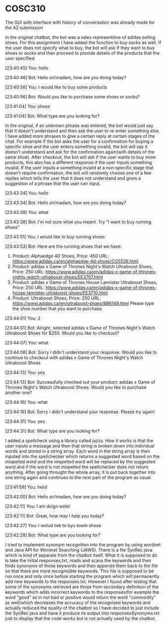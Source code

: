 # COSC310

The GUI with interface with history of conversation was already made for the A2 submission

  In the original chatbot, the bot was a sales representitive of adidas selling shoes. For this assignment I have added the function to buy socks as well. If the user does not specify what to buy, the bot will ask if they want to buy shoes or socks and then proceed to provide details of the products that the user specified.
  
[23:40:45] You: hello

[23:40:46] Bot: Hello sir/madam, how are you doing today?

[23:40:56] You: I would like to buy some products

[23:40:56] Bot: Would you like to purchase some shoes or socks?

[23:41:04] You: shoes

[23:41:04] Bot: What type are you looking for?

  In the original, if an unknown phrase was entered, the bot would just say that it doesn't understand and then ask the user to re-enter something else. I have added more phrases to give a certain reply at certain stages of the chat. For example if the bot asks the user for a confirmation for buying a specific shoe and the user enters something invalid, the bot will say it doesn't understand and ask for the confirmation again(with details of the same shoe). After checkout, the bot will ask if the user wants to buy more products, this also has a different response if the user inputs something invalid. If the user inputs a something invalid at a non-specific stage that doesn't require confirmation, the bot will randomly choose one of a few replies which tells the user that it does not understand and gives a suggestion of a phrase that the user can input.
  
[23:43:34] You: hello

[23:43:34] Bot: Hello sir/madam, how are you doing today?

[23:43:38] You: what

[23:43:38] Bot: I'm not sure what you meant. Try "I want to buy running shoes"

[23:43:51] You: I would like to buy running shoes

[23:43:53] Bot: Here are the running shoes that we have: 

1) Product: Alphaedge 4D Shoes, Price: 450
URL: https://www.adidas.ca/en/alphaedge-4d-shoes/CG5526.html
2) Product: adidas x Game of Thrones Night's Watch Ultraboost Shoes, Price: 250
URL: https://www.adidas.ca/en/adidas-x-game-of-thrones-nights-watch-ultraboost-shoes/EE3707.html
3) Product: adidas x Game of Thrones House Lannister Ultraboost Shoes, Price: 250
URL: https://www.adidas.ca/en/adidas-x-game-of-thrones-house-lannister-ultraboost-shoes/EE3710.html
4) Product: Ultraboost Shoes, Price: 250
URL: https://www.adidas.ca/en/ultraboost-shoes/BB6149.html
 Please type the shoe number that you want to purchase.
 
[23:44:01] You: 2

[23:44:01] Bot: Alright, selected adidas x Game of Thrones Night's Watch Ultraboost Shoes for $250. Would you like to checkout?

[23:44:07] You: what

[23:44:08] Bot: Sorry I didn't understand your response. Would you like to continue to checkout with adidas x Game of Thrones Night's Watch Ultraboost Shoes

[23:44:13] You: yes

[23:44:13] Bot: Successfully checked out your product: adidas x Game of Thrones Night's Watch Ultraboost Shoes.
Would you like to purchase another one?

[23:44:16] You: what

[23:44:16] Bot: Sorry I didn't understand your response. Please try again!


[23:44:31] You: yes

[23:44:31] Bot: What type are you looking for?

  I added a spellcheck using a library called jazzy. How it works is that the user inputs a message and then that string is broken down into individual words and stored in a string array. Each word in the string array is then inputed into the spellchecker which returns a suggested word based on the mispelled word and the mispelled word will be replaced by the suggested word and if the word is not mispelled the spellchecker does not return anything. After going throught the whole array, it is put back together into one string again and continues to the next part of the program as usual.

[23:41:59] You: helol

[23:42:00] Bot: Hello sir/madam, how are you doing today?

[23:42:11] You: I am doign welel

[23:42:11] Bot: Great, how may I help you today?

[23:42:27] You: I wolud liek to byu soem shose

[23:42:28] Bot: What type are you looking for?

  I tried to implement synonym recognition into the program by using wordnet and Java API for Wordnet Searching (JAWS). There is a file SynRec.java which is kind of separate from the chatbot itself. What it is supposed to do is take the initial responses.txt, reads and scans the keywords and then finds synonyms of those keywords and then appends them back to the file so that there are more recognisible keywords. This file is supposed to be run once and only once before starting the program which will permanently add new keywords to the responses.txt. However I found after testing that some of the synonyms retrieved are those from secondary definition of the keywords which adds incorrect keywords to the responses(for example the word "good" as in not bad or positive would return the word "commodity" as well)which decreases the accuracy of the recognised keywords and actually reduced the quality of the chatbot so I have decided to just include the SynRec.java and have it produce its output into responsesSynonyms.txt just to display that the code works but is not actually used by the chatbot.
